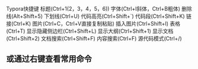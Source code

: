 Typora快捷键
标题(Ctrl+1(2，3，4，5，6))
字体(Ctrl+I斜体，Ctrl+B粗体)
删除线(Alt+Shift+5)
下划线(Ctrl+U)
代码高亮(Ctrl+Shift+`)
代码段(Ctrl+Shift+K)
链接(Ctrl+K)
图片(Ctrl+C，Ctrl+V直接复制粘贴)
插入图片(Ctrl+Shift+I)
表格(Ctrl+T)
显示隐藏侧边栏(Ctrl+Shift+L)
显示大纲(Ctrl+Shift+1)
显示文档(Ctrl+Shift+2)
文档搜索(Ctrl+Shift+F)
内容搜索(Ctrl+F)
源代码模式(Ctrl+/)

## 或通过右键查看常用命令

